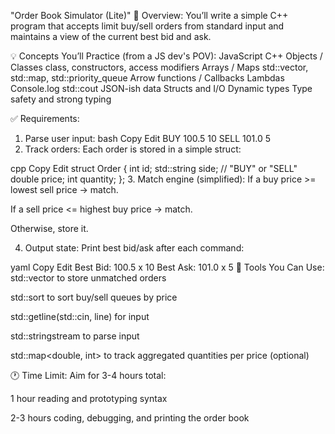 "Order Book Simulator (Lite)"
🔧 Overview:
You’ll write a simple C++ program that accepts limit buy/sell orders from standard input and maintains a view of the current best bid and ask.

💡 Concepts You’ll Practice (from a JS dev's POV):
JavaScript	C++
Objects / Classes	class, constructors, access modifiers
Arrays / Maps	std::vector, std::map, std::priority_queue
Arrow functions / Callbacks	Lambdas
Console.log	std::cout
JSON-ish data	Structs and I/O
Dynamic types	Type safety and strong typing

✅ Requirements:
1. Parse user input:
bash
Copy
Edit
BUY 100.5 10
SELL 101.0 5
2. Track orders:
Each order is stored in a simple struct:

cpp
Copy
Edit
struct Order {
    int id;
    std::string side; // "BUY" or "SELL"
    double price;
    int quantity;
};
3. Match engine (simplified):
If a buy price >= lowest sell price → match.

If a sell price <= highest buy price → match.

Otherwise, store it.

4. Output state:
Print best bid/ask after each command:

yaml
Copy
Edit
Best Bid: 100.5 x 10
Best Ask: 101.0 x 5
🔨 Tools You Can Use:
std::vector to store unmatched orders

std::sort to sort buy/sell queues by price

std::getline(std::cin, line) for input

std::stringstream to parse input

std::map<double, int> to track aggregated quantities per price (optional)

🕐 Time Limit:
Aim for 3-4 hours total:

1 hour reading and prototyping syntax

2-3 hours coding, debugging, and printing the order book

